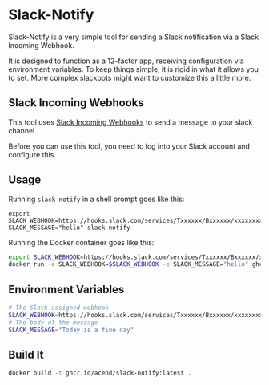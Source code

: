# Slack-Notify

Slack-Notify is a very simple tool for sending a Slack notification via a
Slack Incoming Webhook.

It is designed to function as a 12-factor app, receiving configuration via
environment variables. To keep things simple, it is rigid in what it allows you
to set. More complex slackbots might want to customize this a little more.

## Slack Incoming Webhooks

This tool uses [Slack Incoming Webhooks](https://api.slack.com/messaging/webhooks)
to send a message to your slack channel.

Before you can use this tool, you need to log into your Slack account and configure
this.

## Usage

Running `slack-notify` in a shell prompt goes like this:

```console
export SLACK_WEBHOOK=https://hooks.slack.com/services/Txxxxxx/Bxxxxxx/xxxxxxxx
SLACK_MESSAGE="hello" slack-notify
```

Running the Docker container goes like this:

```bash
export SLACK_WEBHOOK=https://hooks.slack.com/services/Txxxxxx/Bxxxxxx/xxxxxxxx
docker run -e SLACK_WEBHOOK=$SLACK_WEBHOOK -e SLACK_MESSAGE="hello" ghcr.io/acend/slack-notify:latest
```

## Environment Variables

```bash
# The Slack-assigned webhook
SLACK_WEBHOOK=https://hooks.slack.com/services/Txxxxxx/Bxxxxxx/xxxxxxxx
# The body of the message
SLACK_MESSAGE="Today is a fine day"

```


## Build It

```bash
docker build -t ghcr.io/acend/slack-notify:latest .
```

